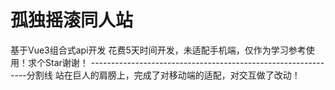 # 孤独摇滚同人站

基于Vue3组合式api开发
花费5天时间开发，未适配手机端，仅作为学习参考使用！求个Star谢谢！
--------------------------------------------------------------分割线
站在巨人的肩膀上，完成了对移动端的适配，对交互做了改动！
